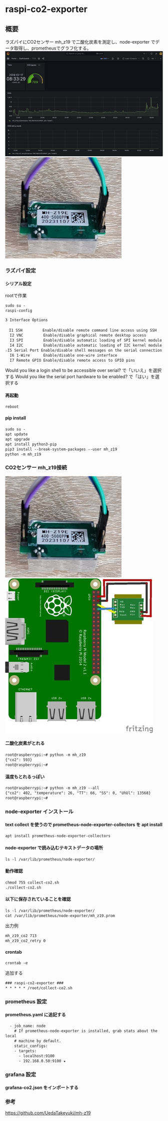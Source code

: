 # raspi-co2-exporter
## 概要
ラズパイにCO2センサー mh_z19 で二酸化炭素を測定し、node-exporter でデータ取得し、prometheusでグラフ化する。  
![グラフ](img/raspi-grafana.jpg)  
![mh_z19図](img/mh_z19.jpg)  
### ラズパイ設定
#### シリアル設定
rootで作業
```
sudo su -
raspi-config
```
```hl_lines="7"
3 Interface Options

　I1 SSH         Enable/disable remote command line access using SSH
  I2 VNC         Enable/disable graphical remote desktop access
  I3 SPI         Enable/disable automatic loading of SPI kernel module
  I4 I2C         Enable/disable automatic loading of I2C kernel module
☆I5 Serial Port Enable/disable shell messages on the serial connection
  I6 1-Wire      Enable/disable one-wire interface
  I7 Remote GPIO Enable/disable remote access to GPIO pins
```
Would you like a login shell to be accessible over serial? で「いいえ」を選択する
Would you like the serial port hardware to be enabled? で「はい」を選択する

#### 再起動
```
reboot
```

#### pip install
```
sudo su -
apt update
apt upgrade
apt install python3-pip
pip3 install --break-system-packages --user mh_z19
python -m mh_z19
```
### CO2センサー mh_z19接続
![mh_z19図](img/mh_z19.jpg)
![接続図](img/raspi-co2.jpg)

#### 二酸化炭素がとれる
```
root@raspberrypi:~# python -m mh_z19
{"co2": 593}
root@raspberrypi:~#
```
#### 温度もとれるっぽい
```
root@raspberrypi:~# python -m mh_z19 --all
{"co2": 402, "temperature": 26, "TT": 66, "SS": 0, "UhUl": 13568}
root@raspberrypi:~#
```

### node-exporter インストール
#### text collect を使うので prometheus-node-exporter-collectors を apt install
```
apt install prometheus-node-exporter-collectors
```
#### node-exporter で読み込むテキストデータの場所
```
ls -l /var/lib/prometheus/node-exporter/
```

#### 動作確認
```
chmod 755 collect-co2.sh
./collect-co2.sh
```
#### 以下に保存されていることを確認
```
ls -l /var/lib/prometheus/node-exporter/
cat /var/lib/prometheus/node-exporter/mh_z19.prom
```
出力例
```
mh_z19_co2 713
mh_z19_co2_retry 0
```

#### crontab 
```
crontab -e
```
追加する
```
### raspi-co2-exporter ###
* * * * * /root/collect-co2.sh
```

### prometheus 設定
#### prometheus.yaml に追記する
```
  - job_name: node
    # If prometheus-node-exporter is installed, grab stats about the local
    # machine by default.
    static_configs:
    - targets:
      - localhost:9100
      - 192.168.0.50:9100 ★
```
### grafana 設定
#### grafana-co2.json をインポートする

### 参考
https://github.com/UedaTakeyuki/mh-z19

